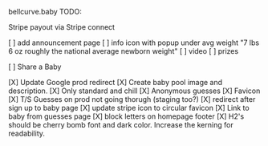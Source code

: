 bellcurve.baby
TODO:

Stripe payout via Stripe connect

[ ] add announcement page
[ ] info icon with popup under avg weight "7 lbs 6 oz roughly the national average newborn weight"
[ ] video
[ ] prizes

[ ] Share a Baby

[X] Update Google prod redirect
[X] Create baby pool image and description.
[X] Only standard and chill
[X] Anonymous guesses
[X] Favicon
[X] T/S Guesses on prod not going thorugh (staging too?)
[X] redirect after sign up to baby page
[X] update stripe icon to circular favicon
[X] Link to baby from guesses page
[X] block letters on homepage footer
[X] H2's should be cherry bomb font and dark color. Increase the kerning for readability.
